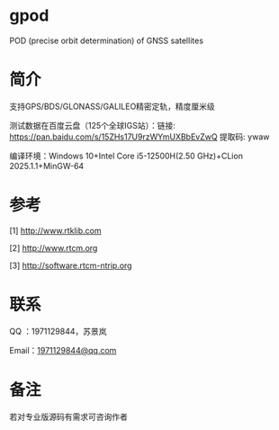 # gpod
POD (precise orbit determination) of GNSS satellites

# 简介
支持GPS/BDS/GLONASS/GALILEO精密定轨，精度厘米级

测试数据在百度云盘（125个全球IGS站）：链接: https://pan.baidu.com/s/15ZHs17U9rzWYmUXBbEvZwQ 提取码: ywaw

编译环境：Windows 10+Intel Core i5-12500H(2.50 GHz)+CLion 2025.1.1+MinGW-64

# 参考
[1] http://www.rtklib.com

[2] http://www.rtcm.org

[3] http://software.rtcm-ntrip.org

# 联系
QQ ：1971129844，苏景岚

Email：1971129844@qq.com

# 备注
若对专业版源码有需求可咨询作者

